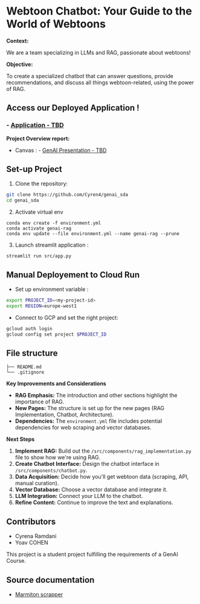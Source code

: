 # Webtoon Chatbot: Your Guide to the World of Webtoons

**Context:**

We are a team specializing in LLMs and RAG, passionate about webtoons!

**Objective:**

To create a specialized chatbot that can answer questions, provide recommendations, and discuss all things webtoon-related, using the power of RAG.


## **Access our Deployed Application !** 

###  - [Application - TBD]() 

**Project Overview report:**
- Canvas : - [GenAI Presentation - TBD]() 

## Set-up Project 

1.  Clone the repository:

```bash
git clone https://github.com/Cyren4/genai_sda
cd genai_sda
```

2.  Activate virtual env
```shell
conda env create -f environment.yml
conda activate genai-rag
conda env update --file environment.yml --name genai-rag --prune 

```

3.  Launch streamlit application : 
```
streamlit run src/app.py
```


## Manual Deployement to Cloud Run 

- Set up environment variable : 
```bash
export PROJECT_ID=<my-project-id>
export REGION=europe-west1
```

- Connect to GCP and set the right project:
```bash
gcloud auth login
gcloud config set project $PROJECT_ID

```

## File structure 
```
├── README.md
└── .gitignore
```



**Key Improvements and Considerations**

*   **RAG Emphasis:** The introduction and other sections highlight the importance of RAG.
*   **New Pages:** The structure is set up for the new pages (RAG Implementation, Chatbot, Architecture).
*   **Dependencies:** The `environment.yml` file includes potential dependencies for web scraping and vector databases.

**Next Steps**

1.  **Implement RAG:** Build out the `/src/components/rag_implementation.py` file to show how we're using RAG.
2.  **Create Chatbot Interface:** Design the chatbot interface in `/src/components/chatbot.py`.
3.  **Data Acquisition:** Decide how you'll get webtoon data (scraping, API, manual curation).
4.  **Vector Database:** Choose a vector database and integrate it.
5.  **LLM Integration:** Connect your LLM to the chatbot.
6.  **Refine Content:** Continue to improve the text and explanations.



## Contributors 
- Cyrena Ramdani
- Yoav COHEN


This project is a student project fulfilling the requirements of a GenAI Course.


## Source documentation

- [Marmiton scrapper](https://github.com/remaudcorentin-dev/python-marmiton/tree/master)